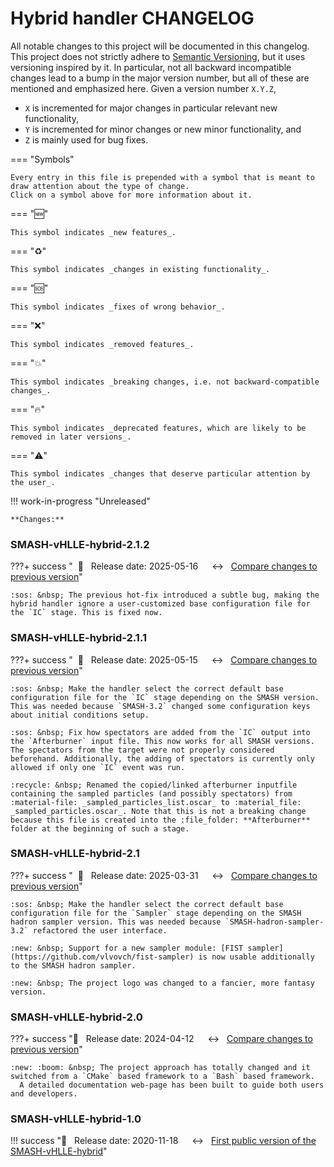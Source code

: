 # Hybrid handler CHANGELOG

All notable changes to this project will be documented in this changelog.
This project does not strictly adhere to [Semantic Versioning](https://semver.org/spec/v2.0.0.html), but it uses versioning inspired by it.
In particular, not all backward incompatible changes lead to a bump in the major version number, but all of these are mentioned and emphasized here.
Given a version number `X.Y.Z`,

* `X` is incremented for major changes in particular relevant new functionality,
* `Y` is incremented for minor changes or new minor functionality, and
* `Z` is mainly used for bug fixes.


=== "Symbols"

    Every entry in this file is prepended with a symbol that is meant to draw attention about the type of change.
    Click on a symbol above for more information about it.

=== ":new:"

    This symbol indicates _new features_.

=== ":recycle:"

    This symbol indicates _changes in existing functionality_.

=== ":sos:"

    This symbol indicates _fixes of wrong behavior_.

=== ":x:"

    This symbol indicates _removed features_.

=== ":boom:"

    This symbol indicates _breaking changes, i.e. not backward-compatible changes_.

=== ":fire:"

    This symbol indicates _deprecated features, which are likely to be removed in later versions_.

=== ":warning:"

    This symbol indicates _changes that deserve particular attention by the user_.


!!! work-in-progress "Unreleased"

    **Changes:**


### SMASH-vHLLE-hybrid-2.1.2

???+ success "&nbsp; :date: &nbsp; Release date: 2025-05-16 &emsp; :left_right_arrow: &nbsp; [Compare changes to previous version](https://github.com/smash-transport/smash-vhlle-hybrid/compare/SMASH-vHLLE-hybrid-2.1.1...SMASH-vHLLE-hybrid-2.1.2)"

    :sos: &nbsp; The previous hot-fix introduced a subtle bug, making the hybrid handler ignore a user-customized base configuration file for the `IC` stage. This is fixed now.


### SMASH-vHLLE-hybrid-2.1.1

???+ success "&nbsp; :date: &nbsp; Release date: 2025-05-15 &emsp; :left_right_arrow: &nbsp; [Compare changes to previous version](https://github.com/smash-transport/smash-vhlle-hybrid/compare/SMASH-vHLLE-hybrid-2.1...SMASH-vHLLE-hybrid-2.1.1)"

    :sos: &nbsp; Make the handler select the correct default base configuration file for the `IC` stage depending on the SMASH version. This was needed because `SMASH-3.2` changed some configuration keys about initial conditions setup.

    :sos: &nbsp; Fix how spectators are added from the `IC` output into the `Afterburner` input file. This now works for all SMASH versions. The spectators from the target were not properly considered beforehand. Additionally, the adding of spectators is currently only allowed if only one `IC` event was run.

    :recycle: &nbsp; Renamed the copied/linked afterburner inputfile containing the sampled particles (and possibly spectators) from :material-file: _sampled_particles_list.oscar_ to :material_file: _sampled_particles.oscar_. Note that this is not a breaking change because this file is created into the :file_folder: **Afterburner** folder at the beginning of such a stage.


### SMASH-vHLLE-hybrid-2.1

???+ success "&nbsp; :date: &nbsp; Release date: 2025-03-31 &emsp; :left_right_arrow: &nbsp; [Compare changes to previous version](https://github.com/smash-transport/smash-vhlle-hybrid/compare/SMASH-vHLLE-hybrid-2.0...SMASH-vHLLE-hybrid-2.1)"

    :sos: &nbsp; Make the handler select the correct default base configuration file for the `Sampler` stage depending on the SMASH hadron sampler version. This was needed because `SMASH-hadron-sampler-3.2` refactored the user interface.

    :new: &nbsp; Support for a new sampler module: [FIST sampler](https://github.com/vlvovch/fist-sampler) is now usable additionally to the SMASH hadron sampler.

    :new: &nbsp; The project logo was changed to a fancier, more fantasy version.


### SMASH-vHLLE-hybrid-2.0

???+ success ":date: &nbsp; Release date: 2024-04-12 &emsp; :left_right_arrow: &nbsp; [Compare changes to previous version](https://github.com/smash-transport/smash-vhlle-hybrid/compare/SMASH-vHLLE-hybrid-1.0...SMASH-vHLLE-hybrid-2.0)"

    :new: :boom: &nbsp; The project approach has totally changed and it switched from a `CMake` based framework to a `Bash` based framework.
      A detailed documentation web-page has been built to guide both users and developers.


### SMASH-vHLLE-hybrid-1.0

!!! success ":date: &nbsp; Release date: 2020-11-18 &emsp; :left_right_arrow: &nbsp; [First public version of the SMASH-vHLLE-hybrid](https://github.com/smash-transport/smash-vhlle-hybrid/releases/tag/SMASH-vHLLE-hybrid-1.0)"
